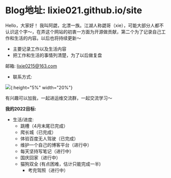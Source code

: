 # Blog地址: lixie021.github.io/site

  Hello，大家好！
    我叫阿勰，北漂一族。江湖人称勰哥（xie），可能大部分人都不认识这个字～，在弄这个网站的初衷一方面为开源做贡献，第二个为了记录自己工作和生活的内容。以后也将持续更新～

  - 主要记录工作以及生活内容
  - 把工作和生活的事情列清楚，为了以后做复盘


  邮箱: lixie0215@163.com

  - 联系方式:

  ![](https://pic1.imgdb.cn/item/63458f7216f2c2beb122f5b0.jpg){:height="5%" width="20%"}

有兴趣可以加我，一起进运维交流群，一起交流学习～

**我的2022目标:**

  - 生活/进度:
      - 跳槽（4月末尾已完成）
      - 爬长城（已完成）
      - 体验百度无人驾驶（已完成）
      - 维护一个自己的博客平台（进行中）
      - 每天坚持写笔记（进行中）
      - 国庆回家（进行中）
      - 猫狗双全 (有点困难，估计只能完成一半)
        - 考完驾照（进行中）
